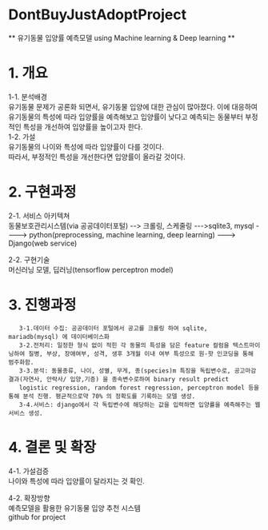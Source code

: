 # DontBuyJustAdoptProject
** 유기동물 입양률 예측모델 using Machine learning & Deep learning **   
# 1. 개요   
1-1. 분석배경   
유기동물 문제가 공론화 되면서, 유기동물 입양에 대한 관심이 많아졌다. 이에 대응하여 유기동물의 특성에 따라 입양률을 예측해보고 입양률이 낮다고 예측되는 동물부터 부정적인 특성을 개선하여 입양률을 높이고자 한다.   
1-2. 가설   
유기동물의 나이와 특성에 따라 입양률이 다를 것이다.   
따라서, 부정적인 특성을 개선한다면 입양률이 올라갈 것이다.   
  

# 2. 구현과정   
2-1. 서비스 아키텍쳐    
동물보호관리시스템(via 공공데이터포털) --> 크롤링, 스케줄링 --->sqlite3, mysql  ----> python(preprocessing, machine learning, deep learning) ---> Django(web service)    
   
2-2. 구현기술    
머신러닝 모델, 딥러닝(tensorflow perceptron model)   

# 3. 진행과정   
       3-1.데이터 수집: 공공데이터 포털에서 공고를 크롤링 하여 sqlite, mariadb(mysql) 에 데이터베이스화     
       3-2.전처리: 일정한 형식 없이 적힌 각 동물의 특성을 담은 feature 컬럼을 텍스트마이닝하여 질병, 부상, 장애여부, 성격, 생후 3개월 이내 여부 특성으로 원-핫 인코딩을 통해 범주화함.      
       3-3.분석: 동물종류, 나이, 성별, 무게, 종(species)m 특징을 독립변수로, 공고마감결과(자연사, 안락사/ 입양,기증) 을 종속변수로하여 binary result predict      
       logistic regression, random forest regression, perceptron model 등을 통해 분석 진행. 평균적으로약 70% 의 정확도를 기록하는 모델 생성.    
       3-4.서비스: django에서 각 독립변수에 해당하는 값을 입력하면 입양률을 예측해주는 웹 서비스 생성.    
 

# 4. 결론 및 확장    
   4-1. 가설검증    
   나이와 특성에 따라 입양률이 달라지는 것 확인. 

   4-2. 확장방향      
   예측모델을 활용한 유기동물 입양 추천 시스템      
   github for project     
